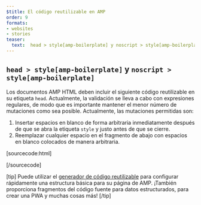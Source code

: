 ```yaml
---
$title: El código reutilizable en AMP
order: 9
formats:
- websites
- stories
teaser:
  text:  head > style[amp-boilerplate] y noscript > style[amp-boilerplate]
---
```


<!--
This file is imported from https://github.com/ampproject/amphtml/blob/master/spec/amp-boilerplate.md.
Please do not change this file.
If you have found a bug or an issue please
have a look and request a pull request there.
-->

<!---
Copyright 2015 The AMP HTML Authors. All Rights Reserved.

Licensed under the Apache License, Version 2.0 (the "License");
you may not use this file except in compliance with the License.
You may obtain a copy of the License at

      http://www.apache.org/licenses/LICENSE-2.0

Unless required by applicable law or agreed to in writing, software
distributed under the License is distributed on an "AS-IS" BASIS,
WITHOUT WARRANTIES OR CONDITIONS OF ANY KIND, either express or implied.
See the License for the specific language governing permissions and
limitations under the License.
-->

## `head > style[amp-boilerplate]` y `noscript > style[amp-boilerplate]` <a name="head--styleamp-boilerplate-and-noscript--styleamp-boilerplate"></a>

Los documentos AMP HTML deben incluir el siguiente código reutilizable en su etiqueta `head`. Actualmente, la validación se lleva a cabo con expresiones regulares, de modo que es importante mantener el menor número de mutaciones como sea posible. Actualmente, las mutaciones permitidas son:

1. Insertar espacios en blanco de forma arbitraria inmediatamente después de que se abra la etiqueta `style` y justo antes de que se cierre.
2. Reemplazar cualquier espacio en el fragmento de abajo con espacios en blanco colocados de manera arbitraria.

<!-- prettier-ignore-start -->

[sourcecode:html]

<style amp-boilerplate="">body{-webkit-animation:-amp-start 8s steps(1,end) 0s 1 normal both;-moz-animation:-amp-start 8s steps(1,end) 0s 1 normal both;-ms-animation:-amp-start 8s steps(1,end) 0s 1 normal both;animation:-amp-start 8s steps(1,end) 0s 1 normal both}@-webkit-keyframes -amp-start{from{visibility:hidden}to{visibility:visible}}@-moz-keyframes -amp-start{from{visibility:hidden}to{visibility:visible}}@-ms-keyframes -amp-start{from{visibility:hidden}to{visibility:visible}}@-o-keyframes -amp-start{from{visibility:hidden}to{visibility:visible}}@keyframes -amp-start{from{visibility:hidden}to{visibility:visible}}</style><noscript><style amp-boilerplate="">body{-webkit-animation:none;-moz-animation:none;-ms-animation:none;animation:none}</style></noscript>

[/sourcecode]

<!-- prettier-ignore-end -->

[tip] Puede utilizar el [generador de código reutilizable](https://amp.dev/boilerplate) para configurar rápidamente una estructura básica para su página de AMP. ¡También proporciona fragmentos del código fuente para datos estructurados, para crear una PWA y muchas cosas más! [/tip]
